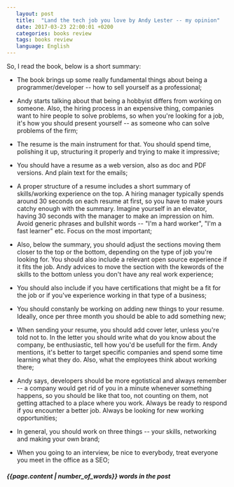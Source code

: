 ```yaml
---
   layout: post
   title:  "Land the tech job you love by Andy Lester -- my opinion"
   date: 2017-03-23 22:00:01 +0200
   categories: books review
   tags: books review
   language: English
---
```


So, I read the book, below is a short summary:

* The book brings up some really fundamental things about being a programmer/developer -- how to sell yourself as a professional;
     
<!--excerpt--> 
     
* Andy starts talking about that being a hobbyist differs from working on someone. Also, the hiring process in an expensive thing, companies want to hire people to solve problems, so when you're looking for a job, it's how you should present yourself -- as someone who can solve problems of the firm;
     
* The resume is the main instrument for that. You should spend time, polishing it up, structuring it properly and trying to make it impressive;
      
* You should have a resume as a web version, also as doc and PDF versions. And plain text for the emails;
       
* A proper structure of a resume includes a short summary of skills/working experience on the top. A hiring manager typically spends around 30 seconds on each resume at first, so you have to make yours catchy enough with the summary. Imagine yourself in an elevator, having 30 seconds with the manager to make an impression on him. Avoid generic phrases and bullshit words -- "I'm a hard worker", "I'm a fast learner" etc. Focus on the most important;
      
* Also, below the summary, you should adjust the sections moving them closer to the top or the bottom, depending on the type of job you're looking for. You should also include a relevant open source experience if it fits the job. Andy advices to move the section with the kewords of the skills to the bottom unless you don't have any real work experience;
       
* You should also include if you have certifications that might be a fit for the job or if you've experience working in that type of a business;
      
* You should constanly be working on adding new things to your resume. Ideally, once per three month you should be able to add something new;
       
* When sending your resume, you should add cover leter, unless you're told not to. In the letter you should write what do you know about the company, be enthusiastic, tell how you'd be usefull for the firm. Andy mentions, it's better to target specific companies and spend some time learning what they do. Also, what the employees think about working there; 
        
* Andy says, developers should be more egotistical and always remember -- a company would get rid of you in a minute whenever something happens, so you should be like that too, not counting on them, not getting attached to a place where you work. Always be ready to respond if you encounter a better job. Always be looking for new working opportunities;
      
* In general, you should work on three things -- your skills, networking and making your own brand;
       
* When you going to an interview, be nice to everybody, treat everyone you meet in the office as a SEO;

##### *{{page.content | number_of_words}} words in the post*
